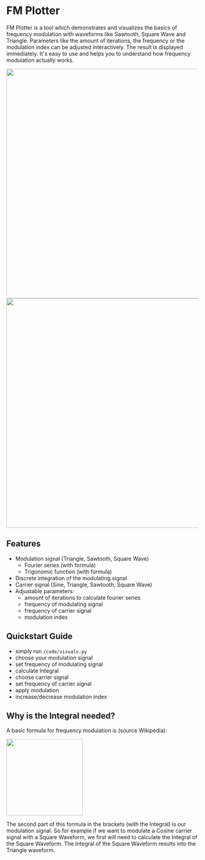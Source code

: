 # FM Plotter
FM Plotter is a tool which demonstrates and visualizes the basics of frequency modulation with waveforms like Sawtooth, Square Wave and Triangle.
Parameters like the amount of iterations, the frequency or the modulation index can be adjusted interactively. The result is displayed immediately.
It's easy to use and helps you to understand how frequency modulation actually works. 

<img src="http://denicz.info/wp-content/uploads/2021/01/fm_plotter1.png" width="600" />
<img src="http://denicz.info/wp-content/uploads/2021/01/fm_plotter2.png" width="600" />

## Features
- Modulation signal (Triangle, Sawtooth, Square Wave)
    - Fourier series (with formula)
    - Trigonomic function (with formula)
- Discrete integration of the modulating signal
- Carrier signal (Sine, Triangle, Sawtooth, Square Wave)
- Adjustable parameters:
    - amount of iterations to calculate fourier series
    - frequency of modulating signal
    - frequency of carrier signal
    - modulation index

## Quickstart Guide
- simply run `/code/visuals.py`
- choose your modulation signal
- set frequency of modulating signal
- calculate Integral
- choose carrier signal
- set frequency of carrier signal
- apply modulation
- increase/decrease modulation index

## Why is the Integral needed?

A basic formula for frequency modulation is (source Wikipedia):

<img src="http://denicz.info/wp-content/uploads/2021/01/basic_formula_fm.png" width="200" />

The second part of this formula in the brackets (with the Integral) is our modulation signal. So for example if
we want to modulate a Cosine carrier signal with a Square Waveform, we first will need to calculate the Integral
of the Square Waveform. The Integral of the Square Waveform results into the Triangle waveform.
